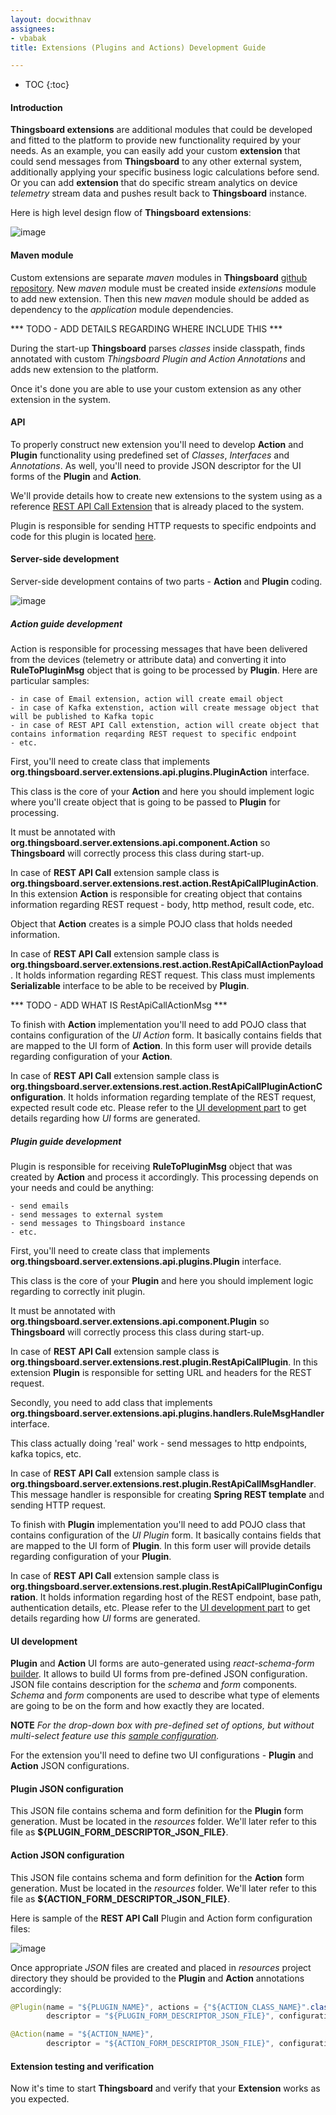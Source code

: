 ```yaml
---
layout: docwithnav
assignees:
- vbabak
title: Extensions (Plugins and Actions) Development Guide

---
```


* TOC
{:toc}

#### Introduction

**Thingsboard extensions** are additional modules that could be developed and fitted to the platform to provide new functionality required by your needs.
As an example, you can easily add your custom **extension** that could send messages from **Thingsboard** to any other external system, additionally applying your specific business logic calculations before send.
Or you can add **extension** that do specific stream analytics on device *telemetry* stream data and pushes result back to **Thingsboard** instance.

Here is high level design flow of **Thingsboard extensions**:

![image](/images/user-guide/contribution/extension-design.png)

#### Maven module

Custom extensions are separate *maven* modules in **Thingsboard** [github repository](https://github.com/thingsboard/thingsboard/tree/master/extensions).
New *maven* module must be created inside *extensions* module to add new extension.
Then this new *maven* module should be added as dependency to the *application* module dependencies.

*** TODO - ADD DETAILS REGARDING WHERE INCLUDE THIS  ***

During the start-up **Thingsboard** parses *classes* inside classpath, finds annotated with custom *Thingsboard Plugin and Action Annotations* and adds new extension to the platform.

Once it's done you are able to use your custom extension as any other extension in the system.

#### API

To properly construct new extension you'll need to develop **Action** and **Plugin** functionality using predefined set of *Classes*, *Interfaces* and *Annotations*.
As well, you'll need to provide JSON descriptor for the UI forms of the **Plugin** and **Action**.

We'll provide details how to create new extensions to the system using as a reference [REST API Call Extension](/docs/reference/plugins/rest/) that is already placed to the system.

Plugin is responsible for sending HTTP requests to specific endpoints and code for this plugin is located [here](https://github.com/thingsboard/thingsboard/tree/master/extensions/extension-rest-api-call/src/main/java/org/thingsboard/server/extensions/rest).

#### Server-side development

Server-side development contains of two parts - **Action** and **Plugin** coding.

![image](/images/user-guide/contribution/action-plugin-communication.png)

##### Action guide development

Action is responsible for processing messages that have been delivered from the devices (telemetry or attribute data) and converting it into **RuleToPluginMsg** object that is going to be processed by **Plugin**.
Here are particular samples:

    - in case of Email extension, action will create email object
    - in case of Kafka extenstion, action will create message object that will be published to Kafka topic
    - in case of REST API Call extenstion, action will create object that contains information reqarding REST request to specific endpoint
    - etc.

First, you'll need to create class that implements **org.thingsboard.server.extensions.api.plugins.PluginAction** interface.

This class is the core of your **Action** and here you should implement logic where you'll create object that is going to be passed to **Plugin** for processing.

It must be annotated with **org.thingsboard.server.extensions.api.component.Action** so **Thingsboard** will correctly process this class during start-up.

In case of **REST API Call** extension sample class is **org.thingsboard.server.extensions.rest.action.RestApiCallPluginAction**.
In this extension **Action** is responsible for creating object that contains information regarding REST request - body, http method, result code, etc.

Object that **Action** creates is a simple POJO class that holds needed information.

In case of **REST API Call** extension sample class is **org.thingsboard.server.extensions.rest.action.RestApiCallActionPayload**.
It holds information regarding REST request. This class must implements **Serializable** interface to be able to be received by **Plugin**.

*** TODO - ADD WHAT IS RestApiCallActionMsg ***

To finish with **Action** implementation you'll need to add POJO class that contains configuration of the *UI Action* form.
It basically contains fields that are mapped to the UI form of **Action**. In this form user will provide details regarding configuration of your **Action**.

In case of **REST API Call** extension sample class is **org.thingsboard.server.extensions.rest.action.RestApiCallPluginActionConfiguration**.
It holds information regarding template of the REST request, expected result code etc.
Please refer to the [UI development part](/docs/user-guide/contribution/extensions-development/#ui-development) to get details regarding how *UI* forms are generated.


##### Plugin guide development

Plugin is responsible for receiving **RuleToPluginMsg** object that was created by **Action** and process it accordingly. This processing depends on your needs and could be anything:

    - send emails
    - send messages to external system
    - send messages to Thingsboard instance
    - etc.

First, you'll need to create class that implements **org.thingsboard.server.extensions.api.plugins.Plugin** interface.

This class is the core of your **Plugin** and here you should implement logic regarding to correctly init plugin.

It must be annotated with **org.thingsboard.server.extensions.api.component.Plugin** so **Thingsboard** will correctly process this class during start-up.

In case of **REST API Call** extension sample class is **org.thingsboard.server.extensions.rest.plugin.RestApiCallPlugin**.
In this extension **Plugin** is responsible for setting URL and headers for the REST request.

Secondly, you need to add class that implements **org.thingsboard.server.extensions.api.plugins.handlers.RuleMsgHandler** interface.

This class actually doing 'real' work - send messages to http endpoints, kafka topics, etc.

In case of **REST API Call** extension sample class is **org.thingsboard.server.extensions.rest.plugin.RestApiCallMsgHandler**.
This message handler is responsible for creating **Spring REST template** and sending HTTP request.

To finish with **Plugin** implementation you'll need to add POJO class that contains configuration of the *UI Plugin* form.
It basically contains fields that are mapped to the UI form of **Plugin**. In this form user will provide details regarding configuration of your **Plugin**.

In case of **REST API Call** extension sample class is **org.thingsboard.server.extensions.rest.plugin.RestApiCallPluginConfiguration**.
It holds information regarding host of the REST endpoint, base path, authentication details, etc.
Please refer to the [UI development part](/docs/user-guide/contribution/extensions-development/#ui-development) to get details regarding how *UI* forms are generated.


#### UI development

**Plugin** and **Action** UI forms are auto-generated using *react-schema-form* [builder](http://networknt.github.io/react-schema-form/).
It allows to build UI forms from pre-defined JSON configuration.
JSON file contains description for the *schema* and *form* components.
*Schema* and *form* components are used to describe what type of elements are going to be on the form and how exactly they are located.

**NOTE**
*For the drop-down box with pre-defined set of options, but without multi-select feature use this [sample configuration](http://networknt.github.io/react-schema-form-rc-select/).*

For the extension you'll need to define two UI configurations - **Plugin** and **Action** JSON configurations.

#### Plugin JSON configuration

This JSON file contains schema and form definition for the **Plugin** form generation. Must be located in the *resources* folder. We'll later refer to this file as **${PLUGIN_FORM_DESCRIPTOR_JSON_FILE}**.

#### Action JSON configuration

This JSON file contains schema and form definition for the **Action** form generation. Must be located in the *resources* folder. We'll later refer to this file as **${ACTION_FORM_DESCRIPTOR_JSON_FILE}**.

Here is sample of the **REST API Call** Plugin and Action form configuration files:

![image](/images/user-guide/contribution/plugin-action-json-location.png)

Once appropriate *JSON* files are created and placed in *resources* project directory they should be provided to the **Plugin** and **Action** annotations accordingly:

```java
@Plugin(name = "${PLUGIN_NAME}", actions = {"${ACTION_CLASS_NAME}".class},
        descriptor = "${PLUGIN_FORM_DESCRIPTOR_JSON_FILE}", configuration = "${PLUGIN_CONFIGURATION_CLASS_NAME}".class)
```

```java
@Action(name = "${ACTION_NAME}",
        descriptor = "${ACTION_FORM_DESCRIPTOR_JSON_FILE}", configuration =  "${ACTION_CONFIGURATION_CLASS_NAME}".class)
```

#### Extension testing and verification

Now it's time to start **Thingsboard** and verify that your **Extension** works as you expected.